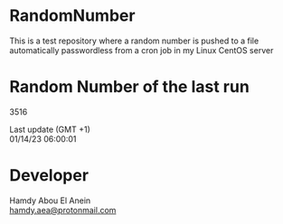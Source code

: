 # RandomNumber    
This is a test repository where a random number is pushed to a file automatically passwordless from a cron job in my Linux CentOS server    
# Random Number of the last run   
3516
      
Last update (GMT +1)    
01/14/23 06:00:01
# Developer    
Hamdy Abou El Anein   
hamdy.aea@protonmail.com
